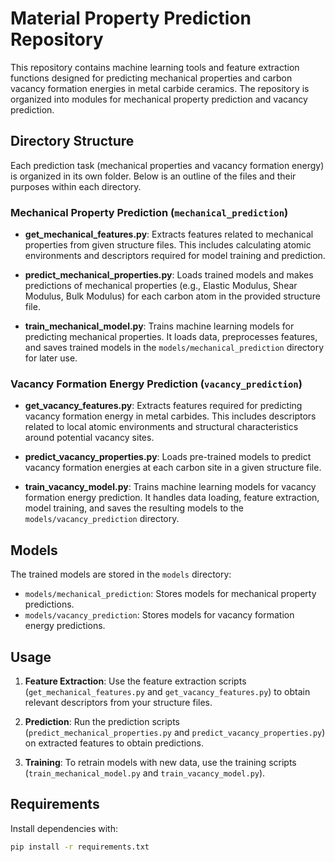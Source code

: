 # Material Property Prediction Repository

This repository contains machine learning tools and feature extraction functions designed for predicting mechanical properties and carbon vacancy formation energies in metal carbide ceramics. The repository is organized into modules for mechanical property prediction and vacancy prediction.

## Directory Structure

Each prediction task (mechanical properties and vacancy formation energy) is organized in its own folder. Below is an outline of the files and their purposes within each directory.

### Mechanical Property Prediction (`mechanical_prediction`)

- **get_mechanical_features.py**: Extracts features related to mechanical properties from given structure files. This includes calculating atomic environments and descriptors required for model training and prediction.
  
- **predict_mechanical_properties.py**: Loads trained models and makes predictions of mechanical properties (e.g., Elastic Modulus, Shear Modulus, Bulk Modulus) for each carbon atom in the provided structure file.
  
- **train_mechanical_model.py**: Trains machine learning models for predicting mechanical properties. It loads data, preprocesses features, and saves trained models in the `models/mechanical_prediction` directory for later use.

### Vacancy Formation Energy Prediction (`vacancy_prediction`)

- **get_vacancy_features.py**: Extracts features required for predicting vacancy formation energy in metal carbides. This includes descriptors related to local atomic environments and structural characteristics around potential vacancy sites.
  
- **predict_vacancy_properties.py**: Loads pre-trained models to predict vacancy formation energies at each carbon site in a given structure file.
  
- **train_vacancy_model.py**: Trains machine learning models for vacancy formation energy prediction. It handles data loading, feature extraction, model training, and saves the resulting models to the `models/vacancy_prediction` directory.

## Models

The trained models are stored in the `models` directory:
- `models/mechanical_prediction`: Stores models for mechanical property predictions.
- `models/vacancy_prediction`: Stores models for vacancy formation energy predictions.

## Usage

1. **Feature Extraction**: Use the feature extraction scripts (`get_mechanical_features.py` and `get_vacancy_features.py`) to obtain relevant descriptors from your structure files.
  
2. **Prediction**: Run the prediction scripts (`predict_mechanical_properties.py` and `predict_vacancy_properties.py`) on extracted features to obtain predictions.

3. **Training**: To retrain models with new data, use the training scripts (`train_mechanical_model.py` and `train_vacancy_model.py`).

## Requirements

Install dependencies with:
```bash
pip install -r requirements.txt


